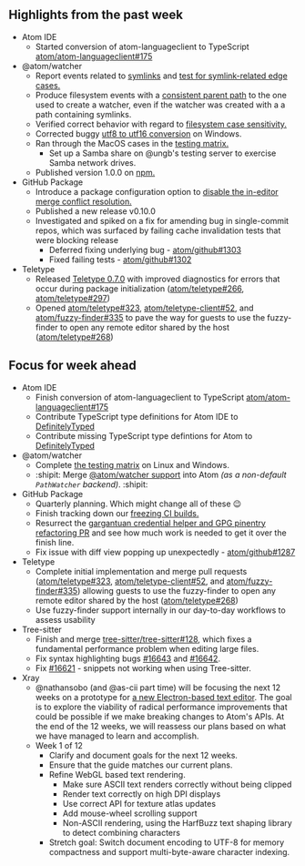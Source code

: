 ## Highlights from the past week

- Atom IDE
  - Started conversion of atom-languageclient to TypeScript [atom/atom-languageclient#175](https://github.com/atom/atom-languageclient/pull/175)
- @atom/watcher
    - Report events related to [symlinks](https://github.com/atom/watcher/pull/111) and [test for symlink-related edge cases.](https://github.com/atom/watcher/pull/114)
    - Produce filesystem events with a [consistent parent path](https://github.com/atom/watcher/pull/113) to the one used to create a watcher, even if the watcher was created with a a path containing symlinks.
    - Verified correct behavior with regard to [filesystem case sensitivity.](https://github.com/atom/watcher/pull/116)
    - Corrected buggy [utf8 to utf16 conversion](https://github.com/atom/watcher/pull/115) on Windows.
    - Ran through the MacOS cases in the [testing matrix.](https://github.com/atom/atom/pull/16124)
      - Set up a Samba share on @ungb's testing server to exercise Samba network drives.
    - Published version 1.0.0 on [npm.](https://www.npmjs.com/package/@atom/watcher)
- GitHub Package
    - Introduce a package configuration option to [disable the in-editor merge conflict resolution.](https://github.com/atom/github/pull/1305)
    - Published a new release v0.10.0
    - Investigated and spiked on a fix for amending bug in single-commit repos, which was surfaced by failing cache invalidation tests that were blocking release
      - Deferred fixing underlying bug - [atom/github#1303](https://github.com/atom/github/issues/1303)
      - Fixed failing tests - [atom/github#1302](https://github.com/atom/github/pull/1302)
- Teletype
    - Released [Teletype 0.7.0](https://github.com/atom/teletype/releases/tag/v0.7.0) with improved diagnostics for errors that occur during package initialization ([atom/teletype#266](https://github.com/atom/teletype/issues/266), [atom/teletype#297](https://github.com/atom/teletype/issues/297))
    - Opened [atom/teletype#323](https://github.com/atom/teletype/pull/323), [atom/teletype-client#52](https://github.com/atom/teletype-client/pull/52), and [atom/fuzzy-finder#335](https://github.com/atom/fuzzy-finder/pull/335) to pave the way for guests to use the fuzzy-finder to open any remote editor shared by the host ([atom/teletype#268](https://github.com/atom/teletype/issues/268))

## Focus for week ahead

- Atom IDE
  - Finish conversion of atom-languageclient to TypeScript [atom/atom-languageclient#175](https://github.com/atom/atom-languageclient/pull/175)
  - Contribute TypeScript type definitions for Atom IDE to [DefinitelyTyped](https://github.com/DefinitelyTyped/DefinitelyTyped)
  - Contribute missing TypeScript type defintions for Atom to [DefinitelyTyped](https://github.com/DefinitelyTyped/DefinitelyTyped/tree/master/types/atom)
- @atom/watcher
    - Complete [the testing matrix](https://github.com/atom/atom/pull/16124) on Linux and Windows.
    - :shipit: Merge [@atom/watcher support]((https://github.com/atom/atom/pull/16124)) into Atom _(as a non-default `PathWatcher` backend)_. :shipit:
- GitHub Package
    - Quarterly planning. Which might change all of these :wink:
    - Finish tracking down our [freezing CI builds.](https://github.com/atom/github/pull/1289)
    - Resurrect the [gargantuan credential helper and GPG pinentry refactoring PR](https://github.com/atom/github/pull/846) and see how much work is needed to get it over the finish line.
    - Fix issue with diff view popping up unexpectedly - [atom/github#1287](https://github.com/atom/github/issues/1287)
- Teletype
    - Complete initial implementation and merge pull requests ([atom/teletype#323](https://github.com/atom/teletype/pull/323), [atom/teletype-client#52](https://github.com/atom/teletype-client/pull/52), and [atom/fuzzy-finder#335](https://github.com/atom/fuzzy-finder/pull/335)) allowing guests to use the fuzzy-finder to open any remote editor shared by the host ([atom/teletype#268](https://github.com/atom/teletype/issues/268))
    - Use fuzzy-finder support internally in our day-to-day workflows to assess usability
- Tree-sitter
  - Finish and merge [tree-sitter/tree-sitter#128](https://github.com/tree-sitter/tree-sitter/pull/128), which fixes a fundamental performance problem when editing large files.
  - Fix syntax highlighting bugs [#16643](https://github.com/atom/atom/issues/16643) and [#16642](https://github.com/atom/atom/issues/16642).
  - Fix [#16621](https://github.com/atom/atom/issues/16621) - snippets not working when using Tree-sitter.
- Xray
  * @nathansobo (and @as-cii part time) will be focusing the next 12 weeks on a prototype for [a new Electron-based text editor](https://github.com/atom/xray). The goal is to explore the viability of radical performance improvements that could be possible if we make breaking changes to Atom's APIs. At the end of the 12 weeks, we will reassess our plans based on what we have managed to learn and accomplish.
  * Week 1 of 12
    * Clarify and document goals for the next 12 weeks.
    * Ensure that the guide matches our current plans.
    * Refine WebGL based text rendering.
      * Make sure ASCII text renders correctly without being clipped
      * Render text correctly on high DPI displays
      * Use correct API for texture atlas updates
      * Add mouse-wheel scrolling support
      * Non-ASCII rendering, using the HarfBuzz text shaping library to detect combining characters
    * Stretch goal: Switch document encoding to UTF-8 for memory compactness and support multi-byte-aware character indexing.

